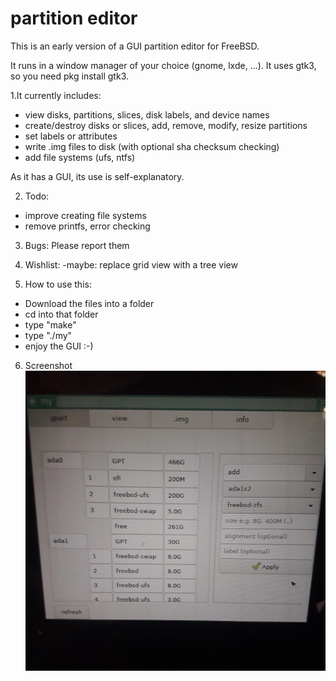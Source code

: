 

# partition editor
This is an early version of a GUI partition editor for FreeBSD.

It runs in a window manager of your choice (gnome, lxde, ...).
It uses gtk3, so you need pkg install gtk3.


1.It currently includes:

- view disks, partitions, slices, disk labels, and device names
- create/destroy disks or slices, add, remove, modify, resize partitions
- set labels or attributes
- write .img files to disk (with optional sha checksum checking)
- add file systems (ufs, ntfs)

As it has a GUI, its use is self-explanatory.


2. Todo:
- improve creating file systems
- remove printfs, error checking

3. Bugs:
Please report them

4. Wishlist:
-maybe: replace grid view with a tree view

5. How to use this:
- Download the files into a folder
- cd into that folder
- type "make"
- type "./my" 
- enjoy the GUI :-)

6. Screenshot
![](screenshot/20191013_150244_compress41_crop_62.jpg)
